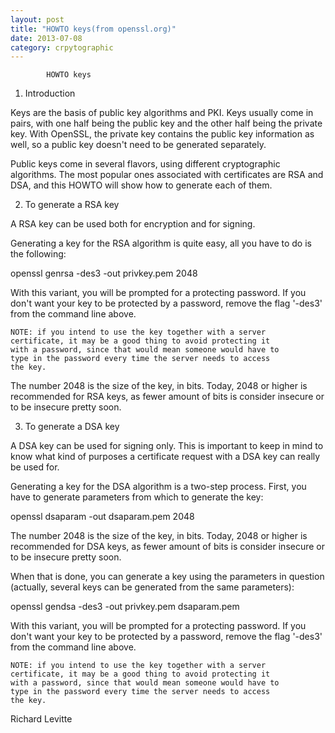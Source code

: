```yaml
---
layout: post
title: "HOWTO keys(from openssl.org)"
date: 2013-07-08
category: crpytographic
---
```


            HOWTO keys

1. Introduction

Keys are the basis of public key algorithms and PKI.  Keys usually
come in pairs, with one half being the public key and the other half
being the private key.  With OpenSSL, the private key contains the
public key information as well, so a public key doesn't need to be
generated separately.

Public keys come in several flavors, using different cryptographic
algorithms.  The most popular ones associated with certificates are
RSA and DSA, and this HOWTO will show how to generate each of them.


2. To generate a RSA key

A RSA key can be used both for encryption and for signing.

Generating a key for the RSA algorithm is quite easy, all you have to
do is the following:

  openssl genrsa -des3 -out privkey.pem 2048

With this variant, you will be prompted for a protecting password.  If
you don't want your key to be protected by a password, remove the flag
'-des3' from the command line above.

    NOTE: if you intend to use the key together with a server
    certificate, it may be a good thing to avoid protecting it
    with a password, since that would mean someone would have to
    type in the password every time the server needs to access
    the key.

The number 2048 is the size of the key, in bits.  Today, 2048 or
higher is recommended for RSA keys, as fewer amount of bits is
consider insecure or to be insecure pretty soon.


3. To generate a DSA key

A DSA key can be used for signing only.  This is important to keep
in mind to know what kind of purposes a certificate request with a
DSA key can really be used for.

Generating a key for the DSA algorithm is a two-step process.  First,
you have to generate parameters from which to generate the key:

  openssl dsaparam -out dsaparam.pem 2048

The number 2048 is the size of the key, in bits.  Today, 2048 or
higher is recommended for DSA keys, as fewer amount of bits is
consider insecure or to be insecure pretty soon.

When that is done, you can generate a key using the parameters in
question (actually, several keys can be generated from the same
parameters):

  openssl gendsa -des3 -out privkey.pem dsaparam.pem

With this variant, you will be prompted for a protecting password.  If
you don't want your key to be protected by a password, remove the flag
'-des3' from the command line above.

    NOTE: if you intend to use the key together with a server
    certificate, it may be a good thing to avoid protecting it
    with a password, since that would mean someone would have to
    type in the password every time the server needs to access
    the key.

Richard Levitte
